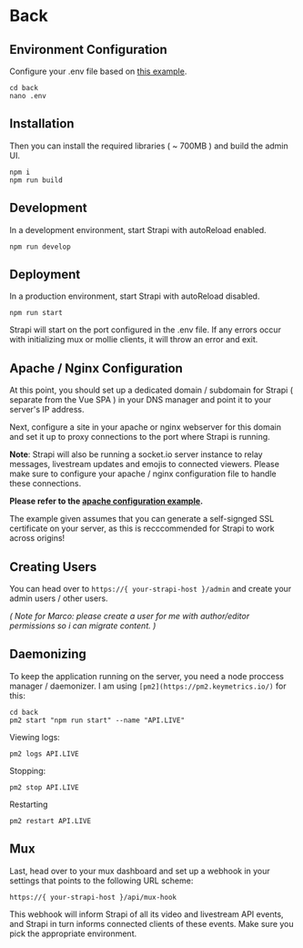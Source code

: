 
# Back

## Environment Configuration

Configure your .env file based on [this example](/back/.env.example).
```
cd back
nano .env
```
## Installation

Then you can install the required libraries ( ~ 700MB ) and build the admin UI.

```
npm i
npm run build 
```

## Development

In a development environment, start Strapi with autoReload enabled. 
```
npm run develop
```
## Deployment

In a production environment, start Strapi with autoReload disabled.
```
npm run start
```

Strapi will start on the port configured in the .env file. If any errors occur with initializing mux or mollie clients, it will throw an error and exit.

## Apache / Nginx Configuration

At this point, you should set up a dedicated domain / subdomain for Strapi ( separate from the Vue SPA ) in your DNS manager and point it to your server's IP address. 

Next, configure a site in your apache or nginx webserver for this domain and set it up to proxy connections to the port where Strapi is running.

**Note**: Strapi will also be running a socket.io server instance to relay messages, livestream updates and emojis to connected viewers. Please make sure to configure your apache / nginx configuration file to handle these connections.

**Please refer to the [apache configuration example](/back/api.apache.example.conf).**

The example given assumes that you can generate a self-signged SSL certificate on your server, as this is recccommended for Strapi to work across origins!

## Creating Users

You can head over to `https://{ your-strapi-host }/admin` and create your admin users / other users.

*( Note for Marco: please create a user for me with author/editor permissions so i can migrate content. )*

## Daemonizing

To keep the application running on the server, you need a node proccess manager / daemonizer. I am using `[pm2](https://pm2.keymetrics.io/)` for this:
```
cd back
pm2 start "npm run start" --name "API.LIVE"
```
Viewing logs:
```
pm2 logs API.LIVE
```
Stopping:
```
pm2 stop API.LIVE
```
Restarting
```
pm2 restart API.LIVE
```

## Mux

Last, head over to your mux dashboard and set up a webhook in your settings that points to the following URL scheme:
```
https://{ your-strapi-host }/api/mux-hook
```
This webhook will inform Strapi of all its video and livestream API events, and Strapi in turn informs connected clients of these events. Make sure you pick the appropriate environment. 
